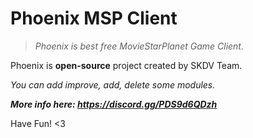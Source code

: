 # Phoenix MSP Client


> *Phoenix is best free MovieStarPlanet Game Client.*

Phoenix is **open-source** project created by SKDV Team.

*You can add improve, add, delete some modules.*


***More info here: https://discord.gg/PDS9d6QDzh***

Have Fun! <3
